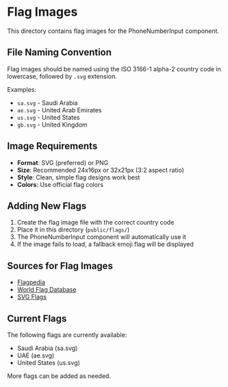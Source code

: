 # Flag Images

This directory contains flag images for the PhoneNumberInput component.

## File Naming Convention

Flag images should be named using the ISO 3166-1 alpha-2 country code in lowercase, followed by `.svg` extension.

Examples:

- `sa.svg` - Saudi Arabia
- `ae.svg` - United Arab Emirates
- `us.svg` - United States
- `gb.svg` - United Kingdom

## Image Requirements

- **Format**: SVG (preferred) or PNG
- **Size**: Recommended 24x16px or 32x21px (3:2 aspect ratio)
- **Style**: Clean, simple flag designs work best
- **Colors**: Use official flag colors

## Adding New Flags

1. Create the flag image file with the correct country code
2. Place it in this directory (`public/flags/`)
3. The PhoneNumberInput component will automatically use it
4. If the image fails to load, a fallback emoji flag will be displayed

## Sources for Flag Images

- [Flagpedia](https://flagpedia.net/)
- [World Flag Database](https://www.worldflagdatabase.com/)
- [SVG Flags](https://github.com/lipis/flag-icons)

## Current Flags

The following flags are currently available:

- Saudi Arabia (sa.svg)
- UAE (ae.svg)
- United States (us.svg)

More flags can be added as needed.
